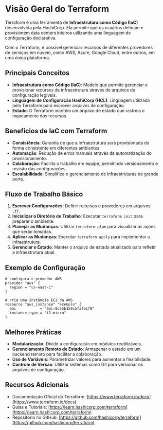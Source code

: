 # Visão Geral do Terraform

Terraform é uma ferramenta de **Infraestrutura como Código (IaC)** desenvolvida pela HashiCorp. Ela permite que os usuários definam e provisionem data centers inteiros utilizando uma linguagem de configuração declarativa. 

Com o Terraform, é possível gerenciar recursos de diferentes provedores de serviços em nuvem, como AWS, Azure, Google Cloud, entre outros, em uma única plataforma.

## Principais Conceitos

- **Infraestrutura como Código (IaC)**: Modelo que permite gerenciar e provisionar recursos de infraestrutura através de arquivos de configuração legíveis.
- **Linguagem de Configuração HashiCorp (HCL)**: Linguagem utilizada pelo Terraform para escrever arquivos de configuração.
- **Estado**: O Terraform mantém um arquivo de estado que rastreia o mapeamento dos recursos.

## Benefícios de IaC com Terraform

- **Consistência**: Garantia de que a infraestrutura será provisionada de forma consistente em diferentes ambientes.
- **Automação**: Redução de erros manuais através da automatização do provisionamento.
- **Colaboração**: Facilita o trabalho em equipe, permitindo versionamento e revisão das configurações.
- **Escalabilidade**: Simplifica o gerenciamento de infraestruturas de grande porte.

## Fluxo de Trabalho Básico

1. **Escrever Configurações**: Definir recursos e provedores em arquivos `.tf`.
2. **Inicializar o Diretório de Trabalho**: Executar `terraform init` para preparar o ambiente.
3. **Planejar as Mudanças**: Utilizar `terraform plan` para visualizar as ações que serão tomadas.
4. **Aplicar as Mudanças**: Executar `terraform apply` para implementar a infraestrutura.
5. **Gerenciar o Estado**: Manter o arquivo de estado atualizado para refletir a infraestrutura atual.

## Exemplo de Configuração

```hcl
# configura o provedor AWS
provider "aws" {
  region = "us-east-1"
}

# cria uma instância EC2 da AWS
resource "aws_instance" "exemplo" {
  ami           = "ami-0c55b159cbfafe1f0"
  instance_type = "t2.micro"
}
```

## Melhores Práticas

- **Modularização**: Dividir a configuração em módulos reutilizáveis.
- **Gerenciamento Remoto de Estado**: Armazenar o estado em um backend remoto para facilitar a colaboração.
- **Uso de Variáveis**: Parametrizar valores para aumentar a flexibilidade.
- **Controle de Versão**: Utilizar sistemas como Git para versionar os arquivos de configuração.

## Recursos Adicionais

- Documentação Oficial do Terraform: [https://www.terraform.io/docs](https://www.terraform.io/docs)
- Guias e Tutoriais: [https://learn.hashicorp.com/terraform](https://learn.hashicorp.com/terraform)
- Repositório no GitHub: [https://github.com/hashicorp/terraform](https://github.com/hashicorp/terraform)